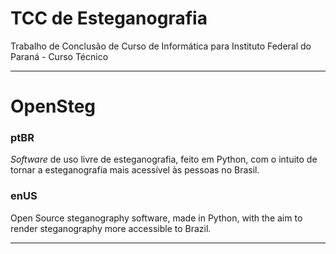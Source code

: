 <!-- README do TCC -->

# TCC de Esteganografia

Trabalho de Conclusão de Curso de Informática para Instituto Federal do Paraná - Curso Técnico

---

# OpenSteg

### ptBR

*Software* de uso livre de esteganografia, feito em Python, com o intuito de tornar a esteganografia mais acessível às pessoas no Brasil.

### enUS

Open Source steganography software, made in Python, with the aim to render steganography more accessible to Brazil.

---
